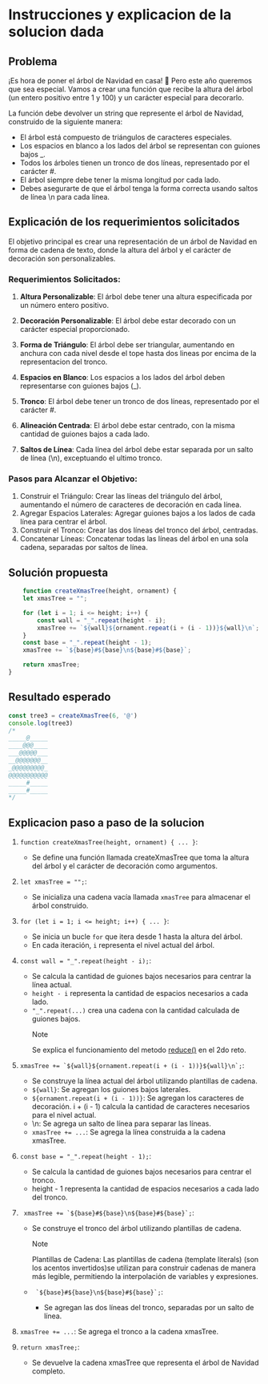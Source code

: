 # Instrucciones y explicacion de la solucion dada

## Problema

¡Es hora de poner el árbol de Navidad en casa! 🎄 Pero este año queremos que sea especial. Vamos a crear una función que recibe la altura del árbol (un entero positivo entre 1 y 100) y un carácter especial para decorarlo.

La función debe devolver un string que represente el árbol de Navidad, construido de la siguiente manera:

- El árbol está compuesto de triángulos de caracteres especiales.
- Los espacios en blanco a los lados del árbol se representan con guiones bajos \_.
- Todos los árboles tienen un tronco de dos líneas, representado por el carácter #.
- El árbol siempre debe tener la misma longitud por cada lado.
- Debes asegurarte de que el árbol tenga la forma correcta usando saltos de línea \n para cada línea.

## Explicación de los requerimientos solicitados

El objetivo principal es crear una representación de un árbol de Navidad en forma de cadena de texto, donde la altura del árbol y el carácter de decoración son personalizables.

### Requerimientos Solicitados:

1. **Altura Personalizable**: El árbol debe tener una altura especificada por un número entero positivo.

2. **Decoración Personalizable**: El árbol debe estar decorado con un carácter especial proporcionado.

3. **Forma de Triángulo**: El árbol debe ser triangular, aumentando en anchura con cada nivel desde el tope hasta dos lineas por encima de la representacion del tronco.

4. **Espacios en Blanco**: Los espacios a los lados del árbol deben representarse con guiones bajos (\_).

5. **Tronco**: El árbol debe tener un tronco de dos líneas, representado por el carácter #.

6. **Alineación Centrada**: El árbol debe estar centrado, con la misma cantidad de guiones bajos a cada lado.

7. **Saltos de Línea**: Cada línea del árbol debe estar separada por un salto de línea (\n), exceptuando el ultimo tronco.

### Pasos para Alcanzar el Objetivo:

1.  Construir el Triángulo: Crear las líneas del triángulo del árbol, aumentando el número de caracteres de decoración en cada línea.
2.  Agregar Espacios Laterales: Agregar guiones bajos a los lados de cada línea para centrar el árbol.
3.  Construir el Tronco: Crear las dos líneas del tronco del árbol, centradas.
4.  Concatenar Líneas: Concatenar todas las líneas del árbol en una sola cadena, separadas por saltos de línea.

## Solución propuesta

```javaScript
    function createXmasTree(height, ornament) {
    let xmasTree = "";

    for (let i = 1; i <= height; i++) {
        const wall = "_".repeat(height - i);
        xmasTree += `${wall}${ornament.repeat(i + (i - 1))}${wall}\n`;
    }
    const base = "_".repeat(height - 1);
    xmasTree += `${base}#${base}\n${base}#${base}`;

    return xmasTree;
}
```
## Resultado esperado

```javaScript
const tree3 = createXmasTree(6, '@')
console.log(tree3)
/*
_____@_____
____@@@____
___@@@@@___
__@@@@@@@__
_@@@@@@@@@_
@@@@@@@@@@@
_____#_____
_____#_____
*/
```

## Explicacion paso a paso de la solucion

1.  `function createXmasTree(height, ornament) { ... }`:

    +   Se define una función llamada createXmasTree que toma la altura del árbol y el carácter de decoración como argumentos.

2.  `let xmasTree = "";`:

    +   Se inicializa una cadena vacía llamada `xmasTree` para almacenar el árbol construido.

3.  `for (let i = 1; i <= height; i++) { ... }`:

    +   Se inicia un bucle `for` que itera desde 1 hasta la altura del árbol.
    +   En cada iteración, `i` representa el nivel actual del árbol.

4.  `const wall = "_".repeat(height - i);`:

    +   Se calcula la cantidad de guiones bajos necesarios para centrar la línea actual.
    +   `height - i` representa la cantidad de espacios necesarios a cada lado.
    + `"_".repeat(...)` crea una cadena con la cantidad calculada de guiones bajos.
        >[!NOTE]
        >Se explica el funcionamiento del metodo  [reduce()](https://github.com/SrKleyner/adventJs-2024-my-solutions/blob/main/02-enmarcando-nombres/instructions-and-solution-explanations.md#repeat) en el 2do reto.

5.  ```xmasTree += `${wall}${ornament.repeat(i + (i - 1))}${wall}\n`;```:

    +   Se construye la línea actual del árbol utilizando plantillas de cadena.
    +   `${wall}`: Se agregan los guiones bajos laterales.
    +   `${ornament.repeat(i + (i - 1))}`: Se agregan los caracteres de decoración. i + (i - 1) calcula la cantidad de caracteres necesarios para el nivel actual.
    +   \n: Se agrega un salto de línea para separar las líneas.
    + `xmasTree += ...`: Se agrega la línea construida a la cadena xmasTree.

6.  `const base = "_".repeat(height - 1);`:

    +   Se calcula la cantidad de guiones bajos necesarios para centrar el tronco.
    +   height - 1 representa la cantidad de espacios necesarios a cada lado del tronco.

7.  ``` xmasTree += `${base}#${base}\n${base}#${base}`;```:

    +   Se construye el tronco del árbol utilizando plantillas de cadena.

        >[!NOTE]
        >Plantillas de Cadena: Las plantillas de cadena (template literals) (son los acentos invertidos)se utilizan para construir cadenas de manera más legible, permitiendo la interpolación de variables y expresiones.

    +   ``` `${base}#${base}\n${base}#${base}`;```: 
        +   Se agregan las dos líneas del tronco, separadas por un salto de línea.
8.  `xmasTree += ...`: Se agrega el tronco a la cadena xmasTree.

9.  `return xmasTree;`:

    +   Se devuelve la cadena xmasTree que representa el árbol de Navidad completo.